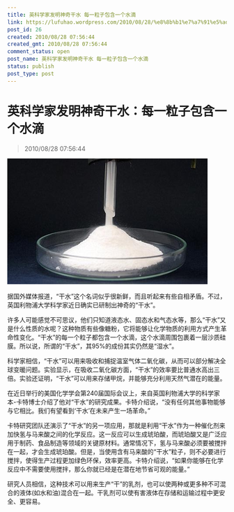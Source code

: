 ```yaml
---
title: 英科学家发明神奇干水 每一粒子包含一个水滴
link: https://lufuhao.wordpress.com/2010/08/28/%e8%8b%b1%e7%a7%91%e5%ad%a6%e5%ae%b6%e5%8f%91%e6%98%8e%e7%a5%9e%e5%a5%87%e5%b9%b2%e6%b0%b4%ef%bc%9a%e6%af%8f%e4%b8%80%e7%b2%92%e5%ad%90%e5%8c%85%e5%90%ab%e4%b8%80%e4%b8%aa%e6%b0%b4%e6%bb%b4/
post_id: 26
created: 2010/08/28 07:56:44
created_gmt: 2010/08/28 07:56:44
comment_status: open
post_name: 英科学家发明神奇干水 每一粒子包含一个水滴
status: publish
post_type: post
---
```


# 英科学家发明神奇干水：每一粒子包含一个水滴

> 2010/08/28 07:56:44

 

![20100828-075644-0001.](/assets/images/20100828-075644-0001.jpg)

据国外媒体报道，“干水”这个名词似乎很新鲜，而且听起来有些自相矛盾。不过，英国利物浦大学科学家近日确实已研制出神奇的“干水”。

许多人可能感觉不可思议，他们只知道液态水、固态水和气态水等，那么“干水”又是什么性质的水呢？这种物质有些像糖粉，它将能够让化学物质的利用方式产生革命性变化。“干水”的每一个粒子都包含一个水滴，这个水滴周围包裹着一层沙质硅膜。所以说，所谓的“干水”，其95%的成份其实仍然是“湿水”。

科学家相信，“干水”可以用来吸收和捕捉温室气体二氧化碳，从而可以部分解决全球变暖问题。实验显示，在吸收二氧化碳方面，“干水”的效率要比普通水高出三倍。实验还证明，“干水”可以用来存储甲烷，并能够充分利用天然气潜在的能量。

在近日举行的美国化学学会第240届国际会议上，来自英国利物浦大学的科学家本-卡特博士介绍了他对“干水”的研究成果。卡特介绍说，“没有任何其他事物能够与它相比。我们有望看到‘干水’在未来产生一场革命。”

卡特研究团队还演示了“干水”的另一项应用，那就是利用“干水”作为一种催化剂来加快氢与马来酸之间的化学反应。这一反应可以生成琥珀酸，而琥珀酸又是广泛应用于制药、食品制造等领域的关键原材料。通常情况下，氢与马来酸必须要被搅拌在一起，才会生成琥珀酸。但是，当使用含有马来酸的“干水”粒子，则不必要进行搅拌，使得生产过程更加绿色环保，效率更高。卡特介绍说，“如果你能够在化学反应中不需要使用搅拌，那么你就已经是在潜在地节省可观的能量。”

研究人员相信，这种技术可以用来生产“干”的乳剂，也可以使两种或更多种不可混合的液体(如水和油)混合在一起。干乳剂可以使有害液体在存储和运输过程中更安全、更容易。
